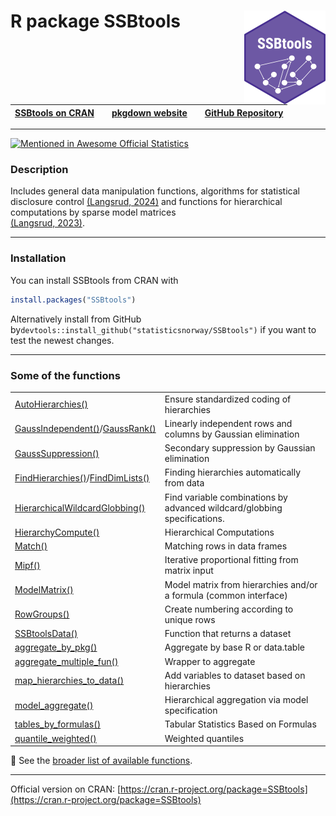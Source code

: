 # R package SSBtools <img src="man/figures/logo.png" align="right" height="150" /> 


| [SSBtools on CRAN](https://cran.r-project.org/package=SSBtools) |  | [pkgdown website](https://statisticsnorway.github.io/ssb-ssbtools/) |  | [GitHub Repository](https://github.com/statisticsnorway/ssb-ssbtools) |
|----------------------|---|----------------------|---|----------------------|


***


[![Mentioned in Awesome Official Statistics ](https://awesome.re/mentioned-badge.svg)](http://www.awesomeofficialstatistics.org)


### Description

Includes general data manipulation functions, algorithms for statistical disclosure control 
[(Langsrud, 2024)](https://doi.org/10.1007%2F978-3-031-69651-0_6) 
and functions for hierarchical computations by sparse model matrices  
[(Langsrud, 2023)](https://doi.org/10.32614%2FRJ-2023-088). 


***


### Installation

You can install SSBtools from CRAN with

```r
install.packages("SSBtools")
```

Alternatively install from GitHub by`devtools::install_github("statisticsnorway/SSBtools")` if you want to test the newest changes.


***

 
### Some of the functions

|   |   |
| ---------------------------- | -------------------------------------------------------------- |
| [AutoHierarchies()](https://statisticsnorway.github.io/ssb-ssbtools/reference/AutoHierarchies.html) | Ensure standardized coding of hierarchies |
| [GaussIndependent()](https://statisticsnorway.github.io/ssb-ssbtools/reference/GaussIndependent.html)/[GaussRank()](https://statisticsnorway.github.io/ssb-ssbtools/reference/GaussRank.html) |  Linearly independent rows and columns by Gaussian elimination |
| [GaussSuppression()](https://statisticsnorway.github.io/ssb-ssbtools/reference/GaussSuppression.html) | Secondary suppression by Gaussian elimination |
| [FindHierarchies()](https://statisticsnorway.github.io/ssb-ssbtools/reference/FindHierarchies.html)/[FindDimLists()](https://statisticsnorway.github.io/ssb-ssbtools/reference/FindDimLists.html) | Finding hierarchies automatically from data |
| [HierarchicalWildcardGlobbing()](https://statisticsnorway.github.io/ssb-ssbtools/reference/HierarchicalWildcardGlobbing.html) | Find variable combinations by advanced wildcard/globbing specifications. |
| [HierarchyCompute()](https://statisticsnorway.github.io/ssb-ssbtools/reference/HierarchyCompute.html) | Hierarchical Computations |
| [Match()](https://statisticsnorway.github.io/ssb-ssbtools/reference/Match.html) | Matching rows in data frames |
| [Mipf()](https://statisticsnorway.github.io/ssb-ssbtools/reference/Mipf.html) | Iterative proportional fitting from matrix input |
| [ModelMatrix()](https://statisticsnorway.github.io/ssb-ssbtools/reference/ModelMatrix.html) | Model matrix from hierarchies and/or a formula (common interface) |
| [RowGroups()](https://statisticsnorway.github.io/ssb-ssbtools/reference/RowGroups.html) | Create numbering according to unique rows |
| [SSBtoolsData()](https://statisticsnorway.github.io/ssb-ssbtools/reference/SSBtoolsData.html) | Function that returns a dataset |
| [aggregate_by_pkg()](https://statisticsnorway.github.io/ssb-ssbtools/reference/aggregate_by_pkg.html) | Aggregate by base R or data.table |
| [aggregate_multiple_fun()](https://statisticsnorway.github.io/ssb-ssbtools/reference/aggregate_multiple_fun.html) | Wrapper to aggregate |
| [map_hierarchies_to_data()](https://statisticsnorway.github.io/ssb-ssbtools/reference/map_hierarchies_to_data.html) | Add variables to dataset based on hierarchies |
| [model_aggregate()](https://statisticsnorway.github.io/ssb-ssbtools/reference/model_aggregate.html) | Hierarchical aggregation via model specification |
| [tables_by_formulas()](https://statisticsnorway.github.io/ssb-ssbtools/reference/tables_by_formulas.html) | Tabular Statistics Based on Formulas |
| [quantile_weighted()](https://statisticsnorway.github.io/ssb-ssbtools/reference/quantile_weighted.html) | Weighted quantiles |

📌 See the [broader list of available functions](https://statisticsnorway.github.io/ssb-ssbtools/reference/index.html).

***


Official version on CRAN: [https://cran.r-project.org/package=SSBtools](https://cran.r-project.org/package=SSBtools)

